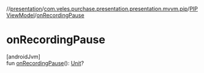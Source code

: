 //[presentation](../../../index.md)/[com.veles.purchase.presentation.presentation.mvvm.pip](../index.md)/[PIPViewModel](index.md)/[onRecordingPause](on-recording-pause.md)

# onRecordingPause

[androidJvm]\
fun [onRecordingPause](on-recording-pause.md)(): [Unit](https://kotlinlang.org/api/latest/jvm/stdlib/kotlin/-unit/index.html)?
